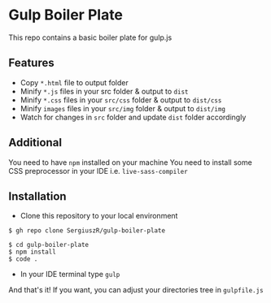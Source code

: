 # Gulp Boiler Plate

This repo contains a basic boiler plate for gulp.js

## Features

- Copy `*.html` file to output folder
- Minify `*.js` files in your src folder & output to `dist`
- Minify `*.css` files in your `src/css` folder & output to `dist/css`
- Minify `images` files in your `src/img` folder & output to `dist/img`
- Watch for changes in `src` folder and update `dist` folder accordingly

## Additional

You need to have `npm` installed on your machine
You need to install some CSS preprocessor in your IDE i.e. `live-sass-compiler`

## Installation

- Clone this repository to your local environment

```
$ gh repo clone SergiuszR/gulp-boiler-plate

$ cd gulp-boiler-plate
$ npm install
$ code .
```

- In your IDE terminal type
  `gulp`

And that's it!
If you want, you can adjust your directories tree in `gulpfile.js`
